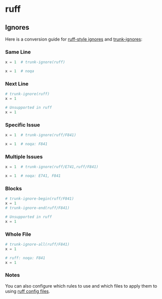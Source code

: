 # ruff

## Ignores

Here is a conversion guide for
[ruff-style ignores](https://docs.astral.sh/ruff/linter/#disabling-fixes) and
[trunk-ignores](https://docs.trunk.io/code-quality/linters/ignoring-issues-and-files):

### Same Line

```python
x = 1  # trunk-ignore(ruff)

x = 1  # noqa
```

### Next Line

```python
# trunk-ignore(ruff)
x = 1

# Unsupported in ruff
x = 1
```

### Specific Issue

```python
x = 1  # trunk-ignore(ruff/F841)

x = 1  # noqa: F841
```

### Multiple Issues

```python
x = 1  # trunk-ignore(ruff/E741,ruff/F841)

x = 1  # noqa: E741, F841
```

### Blocks

```python
# trunk-ignore-begin(ruff/F841)
x = 1
# trunk-ignore-end(ruff/F841)

# Unsupported in ruff
x = 1
```

### Whole File

```python
# trunk-ignore-all(ruff/F841)
x = 1

# ruff: noqa: F841
x = 1
```

### Notes

You can also configure which rules to use and which files to apply them to using
[ruff config files](https://docs.astral.sh/ruff/settings/#lint_per-file-ignores).
